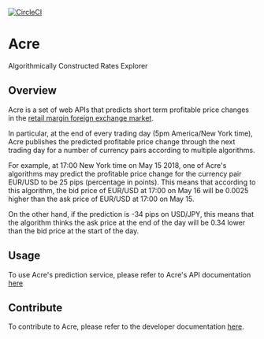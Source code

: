 [![CircleCI](https://circleci.com/gh/yizhang7210/Acre.svg?style=svg)](https://circleci.com/gh/yizhang7210/Acre)

# Acre
Algorithmically Constructed Rates Explorer

## Overview
Acre is a set of web APIs that predicts short term profitable price changes in
the [retail margin foreign exchange market](https://en.wikipedia.org/wiki/Retail_foreign_exchange_trading).

In particular, at the end of every trading day (5pm America/New York time), Acre
publishes the predicted profitable price change through the next trading day for
a number of currency pairs according to multiple algorithms.

For example, at 17:00 New York time on May 15 2018, one of Acre's algorithms may
predict the profitable price change for the currency pair EUR/USD to be 25 pips
(percentage in points). This means that according to this algorithm, the bid price
of EUR/USD at 17:00 on May 16 will be 0.0025 higher than the ask price of EUR/USD
at 17:00 on May 15.

On the other hand, if the prediction is -34 pips on USD/JPY, this means that the
algorithm thinks the ask price at the end of the day will be 0.34 lower than the
bid price at the start of the day.

## Usage
To use Acre's prediction service, please refer to Acre's API documentation [here](http://api-dev.acre.one/v1/docs)

## Contribute
To contribute to Acre, please refer to the developer documentation [here](docs/dev/0-Project-Structure.md).
